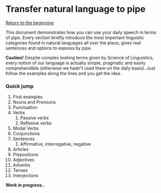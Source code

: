 # Transfer natural language to pipe
[Return to the beginning](README.md#get-started)

This document demonstrates how you can use your daily speech in terms of pipe. Every section briefly introduce the most important linguistic categories found in natural languages all over the place, gives real sentences and options to express by pipe. 

**Caution!** Despite complex looking terms given by Science of Linguistics, every notion of our language is actually simple, pragmatic and easily comprehendible (otherwise we hadn't used them on the daily basis). Just follow the examples along the lines and you get the idea.

### Quick jump
1. First examples
2. Nouns and Pronouns
3. Punctuation
4. Verbs
   1. Passive verbs
   2. Reflexive verbs
5. Modal Verbs
6. Conjunctions
7. Sentences
   1. Affirmative, interrogative, negative
8. Articles
9. Prepositions 
10. Adjectives
11. Adverbs
12. Tenses
13. Interjections

**Work in progress..**